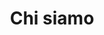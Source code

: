 ---
layout: chisiamo
title: "Chi siamo"

chisiamo1nome: "MIRKO SIMONAZZI"
chisiamo1ruolo: "CEO & COFOUNDER"
chisiamo1ruolo2: "Hospitality Management<br> F&B Director<br> Restaurant Coaching"
chisiamo1bio: "Con oltre 20 anni di esperienza nel mondo della ristorazione e<br> dell’hotellerie di
                    lusso, ha lavorato
                    in diverse realtà aziendali,<br> conosciuto differenti metodi di lavoro e raggiunto
                    un’esperienza<br>
                    importante in ambienti di matrice internazionale.<br><br><br>

                    Durante la sua carriera è stato proprietario e responsabile di varie<br> attività ristorative, ha
                    fondato una società di consulenza per la<br> ristorazione ed è stato promotore di diverse<br>
                    start up. Tra gli incarichi più importanti della sua carriera rientra la<br> consulenza e
                    successiva<br>
                    gestione come Venue Manager del Zephyr Sky Bar di Hyatt Regency<br> a Sydney. Grazie al suo
                    intervento
                    l’attività è stata avviata con<br> successo, dopo aver selezionato e formato il personale e
                    settato<br> ogni
                    flusso operativo del business. Ha diretto come<br>
                    responsabile un team di ventotto professionisti e ha portato ad un<br> incremento semestrale di
                    circa
                    2,5 milioni di Dollari Australiani, superando gli obiettivi posti dall’azienda.<br>
                    Diplomato in Hospitality Management all’APC-College di Sydney,<br> inoltre ha frequentato
                    diversicorsi
                    di bartending e formato<br> innumerevoli apprendisti come docente."
chisiamo1pic: "assets/images/mirko.png"
chisiamo1contattiMail: "Mirko@drugstoreproject.com"
chisiamo1contattiTel: "+393519484703"
chisiamo1contattiTel2: "(+39) 351 94 84 703"




chisiamo2nome: "GUIDO SARDI"
chisiamo2ruolo: "CEO & COFOUNDER"
chisiamo2ruolo2: "Hospitality Management<br> Creative Director<br> Sommelier WSET"
chisiamo2bio: "Nato a Roma, si avvicina molto giovane al mondo della ristorazione e dei<br> cocktail bar. Dopo un
                    periodo di formazione tenuto da alcune delle menti<br> del celebre Jerry Thomas Project, e
                    successivamente al primo ruolo di<br> responsabilità al noto Duke’s Bar & Restaurant di Roma,<br>
                    decide di lasciare l’Italia nel 2010, per tornarci solo 10 anni dopo.<br>
                    La sua carriera lo ha portato a ricoprire ruoli manageriali in strutture fine<br> dining in Spagna ed
                    Australia, affiancando la formazione accademica<br> all’esperienza ventennale maturata sul campo.<br><br>

                    Parallelamente ad una carriera nel mondo della mixology,<br>
                    coronata dalla pubblicazione su “Mulehead Moscow Copper & Co.”<br>
                    ha approfondito i propri studi nel mondo del vino, fino a divenire Sommelier<br> WSET. Come responsabile
                    dell’avviamento e gestione di molteplici attività<br> ristorative nel panorama internazionale ha curato
                    la formazione di<br> numerose figure professionali, sviluppando concept e strategie commerciali di
                    comprovato successo, come avvenuto per<br>
                    Niji Restaurant & Bar premiato con un “Cappello” dalla nota Good Food<br> Guide d’Australia.<br>
                    Creatività, competenze manageriali ed una profonda conoscenza dei<br> processi analitici sono gli
                    elementi distintivi della sua carriera<br> professionale finora intrapresa."
chisiamo2pic: "assets/images/guido.png"
chisiamo2contattiMail: "Guido@drugstoreproject.com"
chisiamo2contattiTel: "+393518555363"
chisiamo2contattiTel2: "(+39) 351 85 55 363"
permalink: /chisiamo.html
---